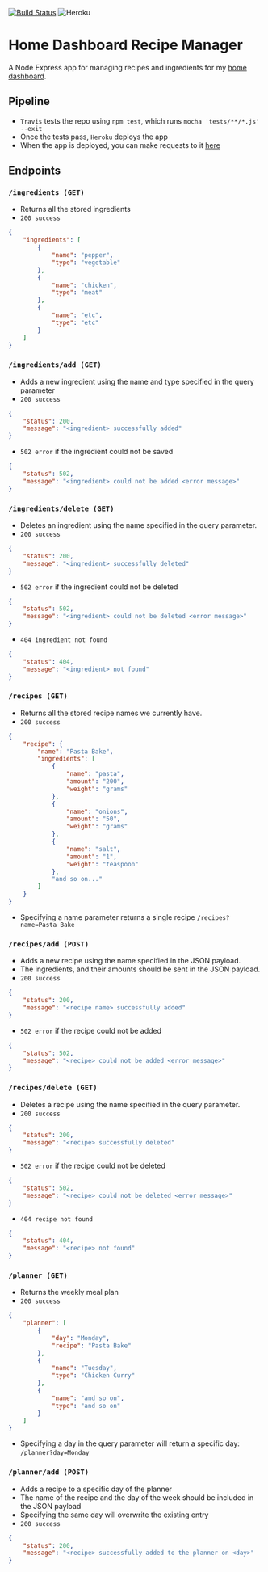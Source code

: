 [![Build Status](https://travis-ci.org/iamtomhewitt/home-dashboard-recipe-manager.svg?branch=master)](https://travis-ci.org/iamtomhewitt/home-dashboard-recipe-manager) ![Heroku](https://heroku-badge.herokuapp.com/?app=home-dashboard-recipe-manager&style=flat&svg=1)

# Home Dashboard Recipe Manager 
A Node Express app for managing recipes and ingredients for my [home dashboard](https://github.com/iamtomhewitt/home-dashboard).

## Pipeline
* `Travis` tests the repo using `npm test`, which runs `mocha 'tests/**/*.js' --exit`
* Once the tests pass, `Heroku` deploys the app
* When the app is deployed, you can make requests to it [here](https://home-dashboard-recipe-manager.herokuapp.com/)

## Endpoints

### `/ingredients (GET)`
* Returns all the stored ingredients
* `200 success`
```json
{
    "ingredients": [
        {
            "name": "pepper",
            "type": "vegetable"
        },
        {
            "name": "chicken",
            "type": "meat"
        },
        {
            "name": "etc",
            "type": "etc"
        }
    ]
}
```

### `/ingredients/add (GET)`
* Adds a new ingredient using the name and type specified in the query parameter
* `200 success`
```json
{
    "status": 200,
    "message": "<ingredient> successfully added"
}
```
* `502 error` if the ingredient could not be saved
```json
{
    "status": 502,
    "message": "<ingredient> could not be added <error message>"
}
```

### `/ingredients/delete (GET)`
* Deletes an ingredient using the name specified in the query parameter.
* `200 success`
```json
{
    "status": 200,
    "message": "<ingredient> successfully deleted"
}
```
* `502 error` if the ingredient could not be deleted
```json
{
    "status": 502,
    "message": "<ingredient> could not be deleted <error message>"
}
```
* `404 ingredient not found`
```json
{
    "status": 404,
    "message": "<ingredient> not found"
}
```


### `/recipes (GET)`
* Returns all the stored recipe names we currently have.
* `200 success`
```json
{
    "recipe": {
        "name": "Pasta Bake",
        "ingredients": [
            {
                "name": "pasta",
                "amount": "200",
                "weight": "grams"
            },
            {
                "name": "onions",
                "amount": "50",
                "weight": "grams"
            },
            {
                "name": "salt",
                "amount": "1",
                "weight": "teaspoon"
            },
            "and so on..."
        ]
    }
}
```

* Specifying a name parameter returns a single recipe `/recipes?name=Pasta Bake`

### `/recipes/add (POST)`
* Adds a new recipe using the name specified in the JSON payload.
* The ingredients, and their amounts should be sent in the JSON payload.
* `200 success`
```json
{
    "status": 200,
    "message": "<recipe name> successfully added"
}
```

* `502 error` if the recipe could not be added
```json
{
    "status": 502,
    "message": "<recipe> could not be added <error message>"
}
```

### `/recipes/delete (GET)`
* Deletes a recipe using the name specified in the query parameter.
* `200 success`
```json
{
    "status": 200,
    "message": "<recipe> successfully deleted"
}
```
* `502 error` if the recipe could not be deleted
```json
{
    "status": 502,
    "message": "<recipe> could not be deleted <error message>"
}
```
* `404 recipe not found`
```json
{
    "status": 404,
    "message": "<recipe> not found"
}
```





### `/planner (GET)`
* Returns the weekly meal plan
* `200 success`
```json
{
    "planner": [
        {
            "day": "Monday",
            "recipe": "Pasta Bake"
        },
        {
            "name": "Tuesday",
            "type": "Chicken Curry"
        },
        {
            "name": "and so on",
            "type": "and so on"
        }
    ]
}
```
* Specifying a day in the query parameter will return a specific day: `/planner?day=Monday`

### `/planner/add (POST)`
* Adds a recipe to a specific day of the planner
* The name of the recipe and the day of the week should be included in the JSON payload
* Specifying the same day will overwrite the existing entry
* `200 success`
```json
{
    "status": 200,
    "message": "<recipe> successfully added to the planner on <day>"
}
```
